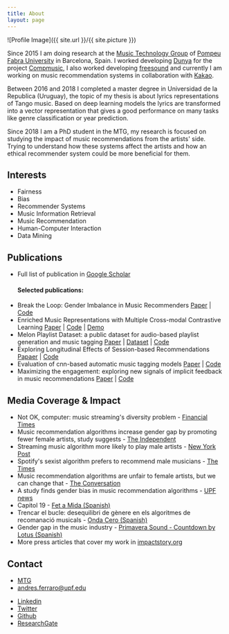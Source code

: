 ```yaml
---
title: About
layout: page
---
```

![Profile Image]({{ site.url }}/{{ site.picture }})

<p>Since 2015 I am doing research at the <a href="http://mtg.upf.edu/research/labs/asp-lab">Music Technology Group</a> of <a href="http://upf.edu">Pompeu Fabra University</a> in Barcelona, Spain. I worked developing <a href="http://dunya.compmusic.upf.edu">Dunya</a> for the project <a href="http://compmusic.upf.edu/">Compmusic</a>, I also worked developing <a href="http://freesound.org">freesound</a> and currently I am working on music recommendation systems in collaboration with <a href="https://www.kakaocorp.com/?lang=en">Kakao</a>. </p>

<p>Between 2016 and 2018 I completed a master degree in Universidad de la Republica (Uruguay), the topic of my thesis is about lyrics representations of Tango music. Based on deep learning models the lyrics are transformed into a vector representation that gives a good performance on many tasks like genre classification or year prediction.</p>

<p>Since 2018 I am a PhD student in the MTG, my research is focused on studying the impact of music recommendations from the artists' side. Trying to understand how these systems affect the artists and how an ethical recommender system could be more beneficial for them.</p>

<h2>Interests</h2>

<ul class="skill-list">
	<li>Fairness</li>
	<li>Bias</li>
	<li>Recommender Systems</li>
	<li>Music Information Retrieval</li>
	<li>Music Recommendation</li>
	<li>Human-Computer Interaction</li>
	<li>Data Mining</li>
</ul>

<h2>Publications</h2>
<script type="text/javascript" src="https://d1bxh8uas1mnw7.cloudfront.net/assets/embed.js"></script>
<ul>
	<li>Full list of publication in <a href="https://scholar.google.es/citations?user=TRI4hHoAAAAJ&hl=en&oi=ao">Google Scholar</a></li>
        <h4>Selected publications:</h4>
	<li>Break the Loop: Gender Imbalance in Music Recommenders <a href="https://dl.acm.org/doi/10.1145/3406522.3446033">Paper</a> | <a href="https://github.com/andrebola/gender-recs">Code</a>
        <div style="right: -50px;position: relative;top: -45px;float: right;" class="altmetric-embed" data-badge-type="donut" data-altmetric-id="102998222"></div></li>
	<li>Enriched Music Representations with Multiple Cross-modal Contrastive Learning <a href="https://arxiv.org/abs/2104.00437">Paper</a> | <a href="https://github.com/andrebola/contrastive-mir-learning">Code</a> | <a href="http://fonil.mtg.upf.edu/">Demo</a></li>
	<li>Melon Playlist Dataset: a public dataset for audio-based playlist generation and music tagging <a href="https://arxiv.org/abs/2102.00201">Paper</a> | <a href="https://mtg.github.io/melon-playlist-dataset/">Dataset</a> | <a href="https://github.com/andrebola/icassp2021">Code</a></li>
	<li>Exploring Longitudinal Effects of Session-based Recommendations <a href="https://arxiv.org/abs/2008.07226">Papaer</a> | <a href="https://github.com/andrebola/session-rec-effect">Code</a></li>
	<li>Evaluation of cnn-based automatic music tagging models <a href="https://arxiv.org/abs/2006.00751">Paper</a> | <a href="https://github.com/minzwon/sota-music-tagging-models/">Code</a></li>
	<li>Maximizing the engagement: exploring new signals of implicit feedback in music recommendations <a href="https://repositori.upf.edu/handle/10230/46172">Paper</a> | <a href="https://github.com/andrebola/artist-engagement">Code</a></li>
</ul>


<h2>Media Coverage & Impact</h2>
<ul>
  <li>Not OK, computer: music streaming's diversity problem - <a href="https://www.ft.com/content/fa53b5d6-0e79-4740-87ee-daaf8fc12212">Financial Times</a></li>
  <li>Music recommendation algorithms increase gender gap by promoting fewer female artists, study suggests - <a href="https://www.independent.co.uk/life-style/gadgets-and-tech/music-recommendation-algorithms-gender-gap-b1834978.html">The Independent</a></li>
  <li>Streaming music algorithm more likely to play male artists - <a href="https://nypost.com/2021/04/06/streaming-music-algorithm-more-likely-to-play-male-artists/">New York Post</a></li>
  <li>Spotify's sexist algorithm prefers to recommend male musicians - <a href="https://www.thetimes.co.uk/article/spotifys-sexist-algorithm-prefers-to-recommend-male-musicians-rhdn3fqn5">The Times</a></li>
  <li>Music recommendation algorithms are unfair to female artists, but we can change that - <a href="https://theconversation.com/music-recommendation-algorithms-are-unfair-to-female-artists-but-we-can-change-that-158016">The Conversation</a></li>
<li>A study finds gender bias in music recommendation algorithms - <a href="https://www.upf.edu/web/focus/noticies/-/asset_publisher/qOocsyZZDGHL/content/id/244709236/maximized#.YLi2vDqxX6o">UPF news</a></li>
<li>Capitol 19 - <a href="https://www.alacarta.cat/fetamida/capitol/fet_a_mida_30042021">Fet a Mida (Spanish)</a></li>
<li>Trencar el bucle: desequilibri de gènere en els algoritmes de recomanació musicals - <a href="https://www.ondacero.es/emisoras/catalunya/audios-podcast/lideratges/trencar-bucle-desequilibri-genere-els-algoritmes-recomanacio-musicals_20210506609404959fdd32000133a876.html">Onda Cero (Spanish)</a></li>
<li>Gender gap in the music industry - <a href="https://www.primaverasound.com/en/radio/shows/countdown-by-lotus/countdown-by-lotus-brecha-de-gnero-tecnolgica-ellesmusic">Primavera Sound - Countdown by Lotus (Spanish)</a></li>
  <li>More press articles that cover my work in <a href="https://profiles.impactstory.org/u/0000-0003-1236-2503">impactstory.org</a></li>
</ul>

<h2>Contact</h2>
<ul>
	<li><a href="http://mtg.upf.edu/research/labs/asp-lab">MTG</a></li>
	<li><a href="mailto:andres.ferraro@upf.edu">andres.ferraro@upf.edu</a></li>
</ul>
<ul>	
	<li><a href="https://www.linkedin.com/in/andres-ferraro/">Linkedin</a></li>
	<li><a href="https://twitter.com/andrebola_">Twitter</a></li>
	<li><a href="https://github.com/andrebola">Github</a></li>
	<li><a href="https://www.researchgate.net/profile/Andres-Ferraro">ResearchGate</a></li>
</ul>

